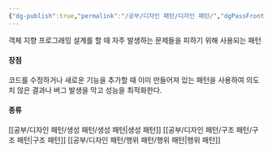 ```yaml
---
{"dg-publish":true,"permalink":"/공부/디자인 패턴/디자인 패턴/","dgPassFrontmatter":true}
---
```



객체 지향 프로그래밍 설계를 할 때 자주 발생하는 문제들을 피하기 위해 사용되는 패턴

#### 장점
코드를 수정하거나 새로운 기능을 추가할 때 이미 만들어져 있는 패턴을 사용하여 의도치 않은 결과나 버그 발생을 막고 성능을 최적화한다.

#### 종류
[[공부/디자인 패턴/생성 패턴/생성 패턴\|생성 패턴]]
[[공부/디자인 패턴/구조 패턴/구조 패턴\|구조 패턴]]
[[공부/디자인 패턴/행위 패턴/행위 패턴\|행위 패턴]]